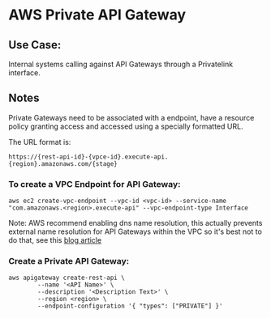 # AWS Private API Gateway

## Use Case:
Internal systems calling against API Gateways through a Privatelink interface.

## Notes
Private Gateways need to be associated with a endpoint, have a resource policy granting access and accessed using a specially formatted URL.

The URL format is:
```
https://{rest-api-id}-{vpce-id}.execute-api.{region}.amazonaws.com/{stage}
```

### To create a VPC Endpoint for API Gateway:
```
aws ec2 create-vpc-endpoint --vpc-id <vpc-id> --service-name "com.amazonaws.<region>.execute-api" --vpc-endpoint-type Interface
```

Note: AWS recommend enabling dns name resolution, this actually prevents external name resolution for API Gateways within the VPC so it's best not to do that, see this [blog article](https://docs.aws.amazon.com/apigateway/latest/developerguide/apigateway-private-api-test-invoke-url.html#apigateway-private-api-route53-alias)

### Create a Private API Gateway:
```
aws apigateway create-rest-api \
        --name '<API Name>' \
        --description '<Description Text>' \
        --region <region> \
        --endpoint-configuration '{ "types": ["PRIVATE"] }'
```